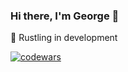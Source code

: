 ### Hi there, I'm George 👋

🌱 Rustling in development

[<img alt="codewars" src="https://www.codewars.com/users/gilbertgeorge/badges/small" />](https://www.codewars.com/users/gilbertgeorge)

<!--
**gilbertgeorge/gilbertgeorge** is a ✨ _special_ ✨ repository because its `README.md` (this file) appears on your GitHub profile.

Here are some ideas to get you started:

- 🔭 I’m currently working on ...
- 🌱 I’m currently learning ...
- 👯 I’m looking to collaborate on ...
- 🤔 I’m looking for help with ...
- 💬 Ask me about ...
- 📫 How to reach me: ...
- 😄 Pronouns: ...
- ⚡ Fun fact: ...
![codewars](https://www.codewars.com/users/gilbertgeorge/badges/small)
https://www.codewars.com/users/gilbertgeorge
-->
